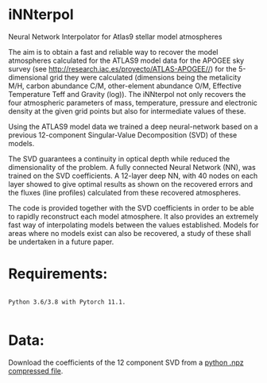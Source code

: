 # iNNterpol
Neural Network Interpolator for Atlas9 stellar model atmospheres

The aim is to obtain a fast and reliable way to recover the model atmospheres calculated for the ATLAS9 model data for the 
APOGEE sky survey (see http://research.iac.es/proyecto/ATLAS-APOGEE//) for the 5-dimensional grid they were calculated (dimensions 
being the  metalicity M/H, carbon abundance C/M, other-element abundance O/M, Effective Temperature Teff and Gravity (log)). 
The iNNterpol not only recovers the four atmospheric parameters of mass, temperature, pressure and electronic density at the given 
grid points but also for intermediate values of these.

Using the  ATLAS9 model data we trained a deep neural-network based on a previous 12-component Singular-Value Decomposition (SVD) of these models.

The SVD guarantees a continuity in optical depth while reduced the dimensionality of the problem. A fully connected Neural Network (NN), was trained
on the SVD coefficients. A 12-layer deep NN, with 40 nodes on each layer showed to give optimal results as shown on the recovered errors
and the fluxes (line profiles) calculated from these recovered atmospheres.

The code is provided together with the SVD coefficients in order to be able to rapidly reconstruct each model atmosphere. 
It also provides an extremely fast way of interpolating models between the values established. Models for areas where no models exist 
can also be recovered, a study of these shall be undertaken in a future paper.

# Requirements:


```

Python 3.6/3.8 with Pytorch 11.1.


```
# Data:

Download the coefficients of the 12 component SVD from a [python .npz compressed file](https://cloud.iac.es/index.php/s/oNjrKkPHjn42fbe). 
